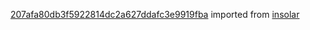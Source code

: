 [207afa80db3f5922814dc2a627ddafc3e9919fba](https://github.com/insolar/insolar/commit/207afa80db3f5922814dc2a627ddafc3e9919fba) imported from [insolar](https://github.com/insolar/insolar)
